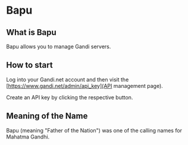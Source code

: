 # Bapu

## What is Bapu
Bapu allows you to manage Gandi servers.

## How to start
Log into your Gandi.net account and then visit the
[https://www.gandi.net/admin/api_key](API management page).

Create an API key by clicking the respective button.


## Meaning of the Name
Bapu (meaning "Father of the Nation") was one of the calling names for Mahatma
Gandhi.
